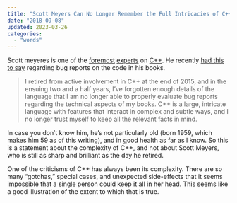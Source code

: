 ```yaml
---
title: "Scott Meyers Can No Longer Remember the Full Intricacies of C++"
date: "2018-09-08"
updated: 2023-03-26
categories:
  - "words"
---
```


Scott meyeres is one of the [foremost](https://www.informit.com/store/effective-c-plus-plus-55-specific-ways-to-improve-your-9780321334879) [experts](https://www.informit.com/store/more-effective-c-plus-plus-35-new-ways-to-improve-your-9780201633719) on [C++](https://www.informit.com/store/effective-stl-50-specific-ways-to-improve-your-use-9780201749625). He recently [had this to say](https://scottmeyers.blogspot.com/2018/09/the-errata-evaluation-problem.html) regarding bug reports on the code in his books.

> I retired from active involvement in C++ at the end of 2015, and in the ensuing two and a half years, I’ve forgotten enough details of the language that I am no longer able to properly evaluate bug reports regarding the technical aspects of my books. C++ is a large, intricate language with features that interact in complex and subtle ways, and I no longer trust myself to keep all the relevant facts in mind.

In case you don’t know him, he’s not particularly old (born 1959, which makes him 59 as of this writing), and in good health as far as I know. So this is a statement about the complexity of C++, and not about Scott Meyers, who is still as sharp and brilliant as the day he retired.

One of the criticisms of C++ has always been its complexity. There are so many “gotchas,” special cases, and unexpected side-effects that it seems impossible that a single person could keep it all in her head. This seems like a good illustration of the extent to which that is true.
